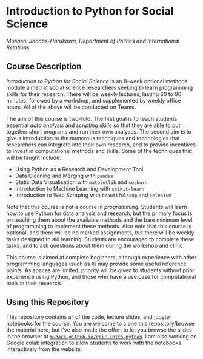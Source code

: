 # Introduction to Python for Social Science

_Musashi Jacobs-Harukawa, Department of Politics and International Relations_

## Course Description

_Introduction to Python for Social Science_ is an 8-week optional methods module aimed at social science researchers seeking to learn programming skills for their research. There will be weekly lectures, lasting 60 to 90 minutes, followed by a workshop, and supplemented by weekly office hours. All of the above will be conducted on Teams.

The aim of this course is two-fold. The first goal is to teach students essential _data analysis_ and _scripting_ skills so that they are able to put together short programs and run their own analyses. The second aim is to give a introduction to the numerous techniques and technologies that researchers can integrate into their own research, and to provide incentives to invest in computational methods and skills. Some of the techniques that will be taught include:

- Using Python as a Research and Development Tool
- Data Cleaning and Merging with `pandas`
- Static Data Visualisation with `matplotlib` and `seaborn`
- Introduction to Machine Learning with `scikit-learn`
- Introduction to Web Scraping with `beautifulsoup` and `selenium`

Note that this course is not a course in _programming_. Students will learn how to use Python for data analysis and research, but the primary focus is on teaching them about the available methods and the bare minimum level of programming to implement these methods. Also note that this course is optional, and there will be no marked assignments, but there will be weekly tasks designed to aid learning. Students are encouraged to complete these tasks, and to ask questions about them during the workshop and clinic.

This course is aimed at complete beginners, although experience with other programming languages (such as `R`) may provide some useful reference points. As spaces are limited, priority will be given to students without prior experience using Python, and those who have a use case for computational tools in their research.

## Using this Repository

This repository contains all of the code, lecture slides, and jupyter notebooks for the course. You are welcome to clone this repository/browse the material here, but I've also made the effort to let you browse the slides in the browser at [`muhark.github.io/dpir-intro-python`](muhark.github.io/dpir-intro-python). I am also working on Google colab integration to allow students to work with the notebooks interactively from the website.
